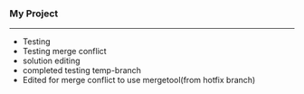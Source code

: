 ### My Project

----------------
- Testing
- Testing merge conflict
- solution editing
- completed testing temp-branch
- Edited for merge conflict to use mergetool(from hotfix branch)
